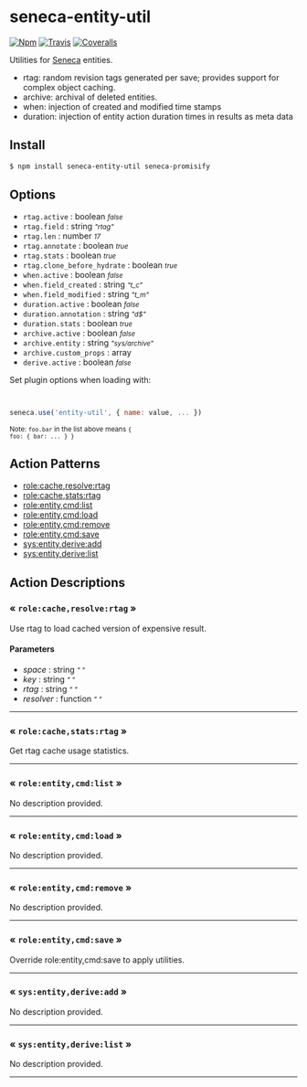# seneca-entity-util

[![Npm][BadgeNpm]][Npm]
[![Travis][BadgeTravis]][Travis]
[![Coveralls][BadgeCoveralls]][Coveralls]


Utilities for [Seneca](senecajs.org) entities.

* rtag: random revision tags generated per save; provides support for complex object caching.
* archive: archival of deleted entities.
* when: injection of created and modified time stamps
* duration: injection of entity action duration times in results as meta data



## Install

```sh
$ npm install seneca-entity-util seneca-promisify
```


<!--START:options-->


## Options

* `rtag.active` : boolean <i><small>false</small></i>
* `rtag.field` : string <i><small>"rtag"</small></i>
* `rtag.len` : number <i><small>17</small></i>
* `rtag.annotate` : boolean <i><small>true</small></i>
* `rtag.stats` : boolean <i><small>true</small></i>
* `rtag.clone_before_hydrate` : boolean <i><small>true</small></i>
* `when.active` : boolean <i><small>false</small></i>
* `when.field_created` : string <i><small>"t_c"</small></i>
* `when.field_modified` : string <i><small>"t_m"</small></i>
* `duration.active` : boolean <i><small>false</small></i>
* `duration.annotation` : string <i><small>"d$"</small></i>
* `duration.stats` : boolean <i><small>true</small></i>
* `archive.active` : boolean <i><small>false</small></i>
* `archive.entity` : string <i><small>"sys/archive"</small></i>
* `archive.custom_props` : array <i><small></small></i>
* `derive.active` : boolean <i><small>false</small></i>


Set plugin options when loading with:
```js


seneca.use('entity-util', { name: value, ... })


```


<small>Note: <code>foo.bar</code> in the list above means 
<code>{ foo: { bar: ... } }</code></small> 



<!--END:options-->



<!--START:action-list-->


## Action Patterns

* [role:cache,resolve:rtag](#-rolecacheresolvertag-)
* [role:cache,stats:rtag](#-rolecachestatsrtag-)
* [role:entity,cmd:list](#-roleentitycmdlist-)
* [role:entity,cmd:load](#-roleentitycmdload-)
* [role:entity,cmd:remove](#-roleentitycmdremove-)
* [role:entity,cmd:save](#-roleentitycmdsave-)
* [sys:entity,derive:add](#-sysentityderiveadd-)
* [sys:entity,derive:list](#-sysentityderivelist-)


<!--END:action-list-->

<!--START:action-desc-->


## Action Descriptions

### &laquo; `role:cache,resolve:rtag` &raquo;

Use rtag to load cached version of expensive result.


#### Parameters


* _space_ : string <i><small>"&nbsp;"</small></i>
* _key_ : string <i><small>"&nbsp;"</small></i>
* _rtag_ : string <i><small>"&nbsp;"</small></i>
* _resolver_ : function <i><small>"&nbsp;"</small></i>


----------
### &laquo; `role:cache,stats:rtag` &raquo;

Get rtag cache usage statistics.



----------
### &laquo; `role:entity,cmd:list` &raquo;

No description provided.



----------
### &laquo; `role:entity,cmd:load` &raquo;

No description provided.



----------
### &laquo; `role:entity,cmd:remove` &raquo;

No description provided.



----------
### &laquo; `role:entity,cmd:save` &raquo;

Override role:entity,cmd:save to apply utilities.



----------
### &laquo; `sys:entity,derive:add` &raquo;

No description provided.



----------
### &laquo; `sys:entity,derive:list` &raquo;

No description provided.



----------


<!--END:action-desc-->


[BadgeCoveralls]: https://coveralls.io/repos/voxgig/seneca-entity-util/badge.svg?branch=master&service=github
[BadgeNpm]: https://badge.fury.io/js/%40seneca%2Fentity-util.svg
[BadgeTravis]: https://travis-ci.org/voxgig/seneca-entity-util.svg?branch=master
[Coveralls]: https://coveralls.io/github/voxgig/seneca-entity-util?branch=master
[Npm]: https://www.npmjs.com/package/seneca-entity-util
[Travis]: https://travis-ci.org/voxgig/seneca-entity-util?branch=master
